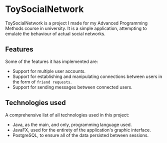 # ToySocialNetwork

ToySocialNetwork is a project I made for my Advanced Programming Methods course in university.
It is a simple application, attempting to emulate the behaviour of actual social networks. 

## Features

Some of the features it has implemented are:
 - Support for multiple user accounts.
 - Support for establishing and manipulating connections between users in the form of `friend requests`.
 - Support for sending messages between connected users.

## Technologies used

A comprehensive list of all technologies used in this project:
 - Java, as the main, and only, programming language used.
 - JavaFX, used for the entirety of the application's graphic interface.
 - PostgreSQL, to ensure all of the data persisted between sessions.
